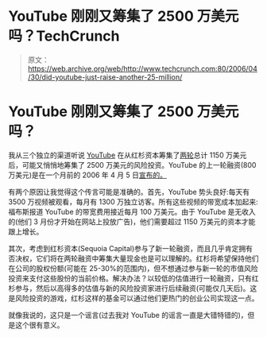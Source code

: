 # YouTube 刚刚又筹集了 2500 万美元吗？TechCrunch

> 原文：<https://web.archive.org/web/http://www.techcrunch.com:80/2006/04/30/did-youtube-just-raise-another-25-million/>

# YouTube 刚刚又筹集了 2500 万美元吗？

 [](https://web.archive.org/web/20221006012550/http://www.youtube.com/) 我从三个独立的渠道听说 [YouTube](https://web.archive.org/web/20221006012550/http://www.youtube.com/) 在从红杉资本筹集了[两轮](https://web.archive.org/web/20221006012550/http://www.youtube.com/t/pr_051107_funding)总计 1150 万美元后，可能又悄悄地筹集了 2500 万美元的风险投资。YouTube 的上一轮融资(800 万美元)是在一个月前的 2006 年 4 月 5 日[宣布的。](https://web.archive.org/web/20221006012550/http://www.youtube.com/t/pr_060405_funding)

有两个原因让我觉得这个传言可能是准确的。首先，YouTube 势头良好:每天有 3500 万视频被观看，每月有 1300 万独立访客。所有这些视频的带宽成本加起来:福布斯报道 YouTube 的带宽费用接近每月 100 万美元。由于 YouTube 是无收入的(他们 3 月份才开始在网站上投放广告)，他们需要超过 1150 万美元的资本才能跟上增长。

其次，考虑到红杉资本(Sequoia Capital)参与了新一轮融资，而且几乎肯定拥有否决权，它们将在两轮融资中筹集大量现金也是可以理解的。红杉将希望保持他们在公司的股权份额(可能在 25-30%的范围内)，但不想通过参与新一轮的市值风险投资来支付这些股份的当前价格。解决办法？以较低的估值进行一轮融资，只有红杉参与，然后以高得多的估值与新的风险投资家进行后续融资(可能仅几天后)。这是风险投资的游戏，红杉这样的基金可以通过他们更热门的创业公司实现这一点。

就像我说的，这只是一个谣言(过去我对 YouTube 的谣言一直是大错特错的)，但是这个很有意义。